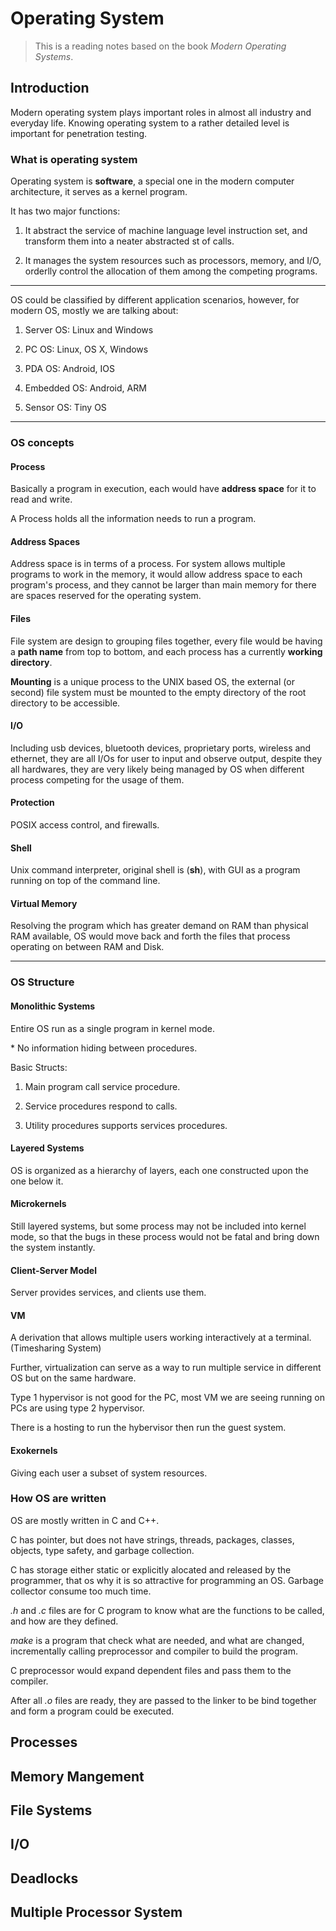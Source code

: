 # Operating System

> This is a reading notes based on the book *Modern Operating Systems*.

## Introduction

Modern operating system plays important roles in almost all industry and everyday life. Knowing operating system to a rather detailed level is important for penetration testing.

### What is operating system

Operating system is **software**, a special one in the modern computer architecture, it serves as a kernel program.

It has two major functions:

1. It abstract the service of machine language level instruction set, and transform them into a neater abstracted st of calls.

2. It manages the system resources such as processors, memory, and I/O, orderlly control the allocation of them among the competing programs.

---

OS could be classified by different application scenarios, however, for modern OS, mostly we are talking about:

1. Server OS: Linux and Windows

2. PC OS: Linux, OS X, Windows

3. PDA OS: Android, IOS

4. Embedded OS: Android, ARM

5. Sensor OS: Tiny OS

---

### OS concepts

####  Process

Basically a program in execution, each would have **address space** for it to read and write.

A Process holds all the information needs to run a program.

#### Address Spaces

Address space is in terms of a process. For system allows multiple programs to work in the memory, it would allow address space to each program's process, and they cannot be larger than main memory for there are spaces reserved for the operating system.

#### Files

File system are design to grouping files together, every file would be having a **path name** from top to bottom, and each process has a currently **working directory**.

**Mounting** is a unique process to the UNIX based OS, the external (or second) file system must be mounted to the empty directory of the root directory to be accessible.

#### I/O

Including usb devices, bluetooth devices, proprietary ports, wireless and ethernet, they are all I/Os for user to input and observe output, despite they all hardwares, they are very likely being managed by OS when different process competing for the usage of them.

#### Protection

POSIX access control, and firewalls.

#### Shell

Unix command interpreter, original shell is (**sh**), with GUI as a program running on top of the command line.

#### Virtual Memory

Resolving the program which has greater demand on RAM than physical RAM available, OS would move back and forth the files that process operating on between RAM and Disk.

---

### OS Structure

#### Monolithic Systems

Entire OS run as a single program in kernel mode.

\* No information hiding between procedures.

Basic Structs:

1. Main program call service procedure.

2. Service procedures respond to calls.

3. Utility procedures supports services procedures.

#### Layered Systems

OS is organized as a hierarchy of layers, each one constructed upon the one below it.

#### Microkernels

Still layered systems, but some process may not be included into kernel mode, so that the bugs in these process would not be fatal and bring down the system instantly.

#### Client-Server Model

Server provides services, and clients use them.

#### VM

A derivation that allows multiple users working interactively at a terminal. (Timesharing System)

Further, virtualization can serve as a way to run multiple service in different OS but on the same hardware.

Type 1 hypervisor is not good for the PC, most VM we are seeing running on PCs are using type 2 hypervisor.

There is a hosting to run the hybervisor then run the guest system.

#### Exokernels

Giving each user a subset of system resources.

### How OS are written

OS are mostly written in C and C++.

C has pointer, but does not have strings, threads, packages, classes, objects, type safety, and garbage collection.

C has storage either static or explicitly alocated and released by the programmer, that os why it is so attractive for programming an OS. Garbage collector consume too much time.

*.h* and *.c* files are for C program to know what are the functions to be called, and how are they defined.

*make* is a program that check what are needed, and what are changed, incrementally calling preprocessor and compiler to build the program.

C preprocessor would expand dependent files and pass them to the compiler.

After all *.o* files are ready, they are passed to the linker to be bind together and form a program could be executed.

## Processes

## Memory Mangement

## File Systems

## I/O

## Deadlocks

## Multiple Processor System
